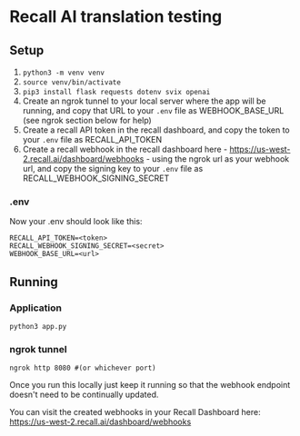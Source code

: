 # Recall AI translation testing

## Setup

1. `python3 -m venv venv`
2. `source venv/bin/activate`
3. `pip3 install flask requests dotenv svix openai`
4. Create an ngrok tunnel to your local server where the app will be running, and copy that URL to your `.env` file as WEBHOOK_BASE_URL (see ngrok section below for help)
5. Create a recall API token in the recall dashboard, and copy the token to your `.env` file as RECALL_API_TOKEN
6. Create a recall webhook in the recall dashboard here - https://us-west-2.recall.ai/dashboard/webhooks - using the ngrok url as your webhook url, and copy the signing key to your `.env` file as RECALL_WEBHOOK_SIGNING_SECRET

### .env

Now your .env should look like this:

```
RECALL_API_TOKEN=<token>
RECALL_WEBHOOK_SIGNING_SECRET=<secret>
WEBHOOK_BASE_URL=<url>
```

## Running

### Application

`python3 app.py`

### ngrok tunnel

`ngrok http 8080 #(or whichever port)`

Once you run this locally just keep it running so that the webhook endpoint doesn't need to be continually updated.

You can visit the created webhooks in your Recall Dashboard here:
https://us-west-2.recall.ai/dashboard/webhooks
